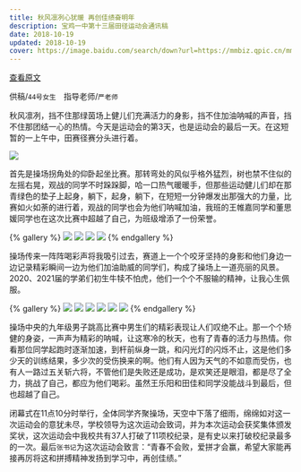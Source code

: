 ```yaml
---
title: 秋风凛冽心犹暖 再创佳绩奋明年
description: 宝鸡一中第十三届田径运动会通讯稿
date: 2018-10-19
updated: 2018-10-19
cover: https://image.baidu.com/search/down?url=https://mmbiz.qpic.cn/mmbiz_jpg/xl3JwT6CXCJOswwbVM3BjCt5cshvWoZNa1tSlmE4930yHqehVougbEwb3jzpKAQ6cicb6RcPiaMWLS40A92s29pg/
---
```


[查看原文](https://mp.weixin.qq.com/s/2hC-R6f2fqf1VFFppe4xpQ)

供稿/`44号女生`　指导老师/`严老师`

秋风凛冽，挡不住那绿茵场上健儿们充满活力的身影，挡不住加油呐喊的声音，挡不住那团结一心的热情。今天是运动会的第3天，也是运动会的最后一天。在这短暂的一上午中，田赛径赛分头进行着。

![](https://image.baidu.com/search/down?url=https://mmbiz.qpic.cn/mmbiz_jpg/xl3JwT6CXCJOswwbVM3BjCt5cshvWoZNnUnglGs0NWImj9SWuVWcUicaBCOYyYE78SDdJPffvDYM9Zc09N2A2Vg/640)

首先是操场拐角处的仰卧起坐比赛。那转弯处的风似乎格外猛烈，树也禁不住似的左摇右晃，观战的同学不时跺跺脚，哈一口热气暖暖手，但那些运动健儿们却在那青绿色的垫子上起身，躺下，起身，躺下，在短短一分钟爆发出那强大的力量，比赛如火如荼的进行着，观战的同学也会为他们呐喊加油，我班的王帷嘉同学和董思媛同学也在这次比赛中超越了自己，为班级增添了一份荣誉。

{% gallery %}
![](https://image.baidu.com/search/down?url=https://mmbiz.qpic.cn/mmbiz_jpg/xl3JwT6CXCJOswwbVM3BjCt5cshvWoZNa1tSlmE4930yHqehVougbEwb3jzpKAQ6cicb6RcPiaMWLS40A92s29pg/640)
![](https://image.baidu.com/search/down?url=https://mmbiz.qpic.cn/mmbiz_jpg/xl3JwT6CXCJOswwbVM3BjCt5cshvWoZNSNUPYAKI8LiakiaAIIXeDqoP6LnxicfZtnwIs6BCtJTa9HBePShuwOibhg/640)
![](https://image.baidu.com/search/down?url=https://mmbiz.qpic.cn/mmbiz_jpg/xl3JwT6CXCJOswwbVM3BjCt5cshvWoZNGIXCryAmdIlbjPibzS6yuZ1m15q0fCtx8iaia0cukfgEWS2DJAXtbC0Ag/640)
![](https://image.baidu.com/search/down?url=https://mmbiz.qpic.cn/mmbiz_jpg/xl3JwT6CXCJOswwbVM3BjCt5cshvWoZNCxDuEyIibLQsicGy1D72mMwJV6O6RicXrS0M6OqzeeXwVkdBRRLVzpyFw/640)
{% endgallery %}

操场传来一阵阵喝彩声将我吸引过去，赛道上一个个咬牙坚持的身影和他们身边一边记录精彩瞬间一边为他们加油助威的同学们，构成了操场上一道亮丽的风景。2020、2021届的学弟们初生牛犊不怕虎，他们一个个不服输的精神，让我心生佩服。

{% gallery %}
![](https://image.baidu.com/search/down?url=https://mmbiz.qpic.cn/mmbiz_jpg/xl3JwT6CXCJOswwbVM3BjCt5cshvWoZNa1tSlmE4930yHqehVougbEwb3jzpKAQ6cicb6RcPiaMWLS40A92s29pg/640)
![](https://image.baidu.com/search/down?url=https://mmbiz.qpic.cn/mmbiz_jpg/xl3JwT6CXCJOswwbVM3BjCt5cshvWoZNLMbkV0gVRUkQp7iaKaGdicib3JmhXpYGJwGsbZZYwq7KsKdqnAeftJu7w/640)
![](https://image.baidu.com/search/down?url=https://mmbiz.qpic.cn/mmbiz_jpg/xl3JwT6CXCJOswwbVM3BjCt5cshvWoZNpUibzpgWfGHHianWmPY3ToKiafliatVaDWMibXos6V2E5tNdeOy3FnSTib9Q/640)
![](https://image.baidu.com/search/down?url=https://mmbiz.qpic.cn/mmbiz_jpg/xl3JwT6CXCJOswwbVM3BjCt5cshvWoZNo01ADvyElvY8L9DW7sbOsd03vEKzIz04swwPHSqicRfUfYf7ibFjzgjw/640)
![](https://image.baidu.com/search/down?url=https://mmbiz.qpic.cn/mmbiz_jpg/xl3JwT6CXCJOswwbVM3BjCt5cshvWoZNYIGtoib59N7raxEtNmRlhic6ib5YpibclhxdTW1uJRN3VoNRYiaFsTkCtgQ/640)
![](https://image.baidu.com/search/down?url=https://mmbiz.qpic.cn/mmbiz_jpg/xl3JwT6CXCJOswwbVM3BjCt5cshvWoZNhHV7H5Bqp0s5mIc7rAicwmNAocZeYcj2p1BPD76vYIicANHO2BiascsWg/640)
{% endgallery %}

操场中央的九年级男子跳高比赛中男生们的精彩表现让人们叹绝不止。那一个个矫健的身姿，一声声为精彩的呐喊，让这寒冷的秋天，也有了青春的活力与热情。你看那位同学起跑时逐渐加速，到杆前纵身一跳，和闪光灯的闪烁不止，这是他们多少天的训练结果，多少次的受伤换来的啊。他们有人因为天气的不如意而受伤，也有人一路过五关斩六将，不管他们是失败还是成功，是欢笑还是眼泪，都是尽了全力，挑战了自己，都应为他们喝彩。虽然王乐阳和田佳和同学没能战斗到最后，但也超越了自己。

闭幕式在11点10分时举行，全体同学齐聚操场，天空中下落了细雨，绵绵如对这一次运动会的意犹未尽，学校领导为这次运动会致词，并为本次运动会获奖集体颁发奖状，这次运动会中我校共有37人打破了11项校纪录，是有史以来打破校纪录最多的一次。最后`张书记`为这次运动会致言：“青春不会败，爱拼才会赢，希望大家能再接再厉将这和拼搏精神发扬到学习中，再创佳绩。”
